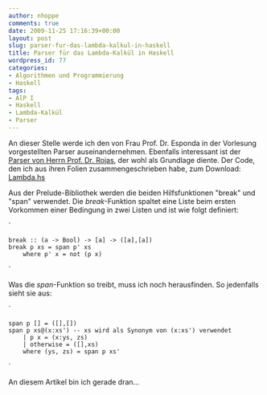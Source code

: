 ```yaml
---
author: nhoppe
comments: true
date: 2009-11-25 17:16:39+00:00
layout: post
slug: parser-fur-das-lambda-kalkul-in-haskell
title: Parser für das Lambda-Kalkül in Haskell
wordpress_id: 77
categories:
- Algorithmen und Programmierung
- Haskell
tags:
- AlP I
- Haskell
- Lambda-Kalkül
- Parser
---
```


An dieser Stelle werde ich den von Frau Prof. Dr. Esponda in der Vorlesung vorgestellten Parser auseinandernehmen.
Ebenfalls interessant ist der [Parser von Herrn Prof. Dr. Rojas](http://www.inf.fu-berlin.de/lehre/SS09/PI02/docs/LambdaExpression.hs), der wohl als Grundlage diente.
Der Code, den ich aus ihren Folien zusammengeschrieben habe, zum Download: [Lambda.hs](http://www.nielshoppe.de/files/downloads/inf/alp1_ws0910/Lambda.hs)





<!-- more -->

Aus der Prelude-Bibliothek werden die beiden Hilfsfunktionen "break" und "span" verwendet.
Die _break_-Funktion spaltet eine Liste beim ersten Vorkommen einer Bedingung in zwei Listen und ist wie folgt definiert:

`
    
    
    break :: (a -> Bool) -> [a] -> ([a],[a])
    break p xs = span p' xs
    	where p' x = not (p x)
    

`

Was die _span_-Funktion so treibt, muss ich noch herausfinden. So jedenfalls sieht sie aus:

`
    
    
    span p [] = ([],[])
    span p xs@(x:xs') -- xs wird als Synonym von (x:xs') verwendet
    	| p x = (x:ys, zs)
    	| otherwise = ([],xs)
    	where (ys, zs) = span p xs'
    

`

An diesem Artikel bin ich gerade dran...
